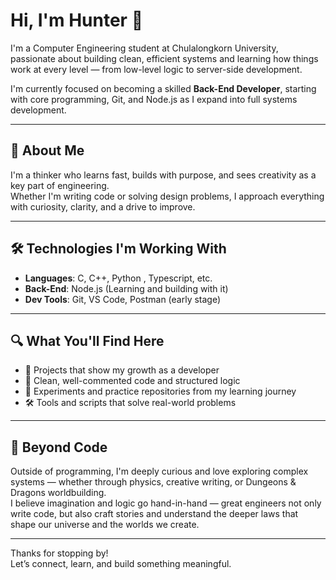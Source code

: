 # Hi, I'm Hunter 👋

I'm a Computer Engineering student at Chulalongkorn University, passionate about building clean, efficient systems and learning how things work at every level — from low-level logic to server-side development.

I'm currently focused on becoming a skilled **Back-End Developer**, starting with core programming, Git, and Node.js as I expand into full systems development.

---

## 🧠 About Me

I'm a thinker who learns fast, builds with purpose, and sees creativity as a key part of engineering.  
Whether I'm writing code or solving design problems, I approach everything with curiosity, clarity, and a drive to improve.

---

## 🛠️ Technologies I'm Working With

- **Languages**: C, C++, Python , Typescript, etc.
- **Back-End**: Node.js (Learning and building with it)
- **Dev Tools**: Git, VS Code, Postman (early stage)

---

## 🔍 What You'll Find Here

- 🎯 Projects that show my growth as a developer  
- 🧠 Clean, well-commented code and structured logic  
- 🧪 Experiments and practice repositories from my learning journey  
- 🛠️ Tools and scripts that solve real-world problems  

---

## 🌱 Beyond Code

Outside of programming, I'm deeply curious and love exploring complex systems — whether through physics, creative writing, or Dungeons & Dragons worldbuilding.  
I believe imagination and logic go hand-in-hand — great engineers not only write code, but also craft stories and understand the deeper laws that shape our universe and the worlds we create.

---

Thanks for stopping by!  
Let’s connect, learn, and build something meaningful.
